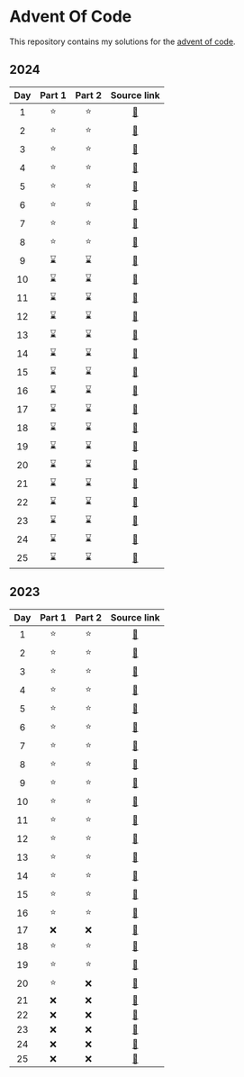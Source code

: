 # Advent Of Code

This repository contains my solutions for the [advent of code](https://adventofcode.com/).

## 2024

| Day | Part 1 | Part 2 |                                 Source link                                  |
| :-: | :----: | :----: | :--------------------------------------------------------------------------: |
|  1  |   ⭐   |   ⭐   |                               [🔗](./aoc_2024/day1)                             |
|  2  |   ⭐   |   ⭐   |                               [🔗](./aoc_2024/day2)                             |
|  3  |   ⭐   |   ⭐   |                               [🔗](./aoc_2024/day3)                             |
|  4  |   ⭐   |   ⭐   |                               [🔗](./aoc_2024/day4)                             |
|  5  |   ⭐   |   ⭐   |                               [🔗](./aoc_2024/day5)                             |
|  6  |   ⭐   |   ⭐   |                               [🔗](./aoc_2024/day6)                             |
|  7  |   ⭐   |   ⭐   |                               [🔗](./aoc_2024/day7)                             |
|  8  |   ⭐   |   ⭐   |                               [🔗](./aoc_2024/day8)                             |
|  9  |   ⌛   |   ⌛   |                               [🔗](./aoc_2024/day9)                             |
|  10 |   ⌛   |   ⌛   |                               [🔗](./aoc_2024/day10)                            |
|  11 |   ⌛   |   ⌛   |                               [🔗](./aoc_2024/day11)                            |
|  12 |   ⌛   |   ⌛   |                               [🔗](./aoc_2024/day12)                            |
|  13 |   ⌛   |   ⌛   |                               [🔗](./aoc_2024/day13)                            |
|  14 |   ⌛   |   ⌛   |                               [🔗](./aoc_2024/day14)                            |
|  15 |   ⌛   |   ⌛   |                               [🔗](./aoc_2024/day15)                            |
|  16 |   ⌛   |   ⌛   |                               [🔗](./aoc_2024/day16)                            |
|  17 |   ⌛   |   ⌛   |                               [🔗](./aoc_2024/day17)                            |
|  18 |   ⌛   |   ⌛   |                               [🔗](./aoc_2024/day18)                            |
|  19 |   ⌛   |   ⌛   |                               [🔗](./aoc_2024/day19)                            |
|  20 |   ⌛   |   ⌛   |                               [🔗](./aoc_2024/day20)                            |
|  21 |   ⌛   |   ⌛   |                               [🔗](./aoc_2024/day21)                            |
|  22 |   ⌛   |   ⌛   |                               [🔗](./aoc_2024/day22)                            |
|  23 |   ⌛   |   ⌛   |                               [🔗](./aoc_2024/day23)                            |
|  24 |   ⌛   |   ⌛   |                               [🔗](./aoc_2024/day24)                            |
|  25 |   ⌛   |   ⌛   |                               [🔗](./aoc_2024/day25)                            |

## 2023

| Day | Part 1 | Part 2 |                                 Source link                                  |
| :-: | :----: | :----: | :--------------------------------------------------------------------------: |
|  1  |   ⭐   |   ⭐   |                               [🔗](./aoc_2023/day1)                             |
|  2  |   ⭐   |   ⭐   |                               [🔗](./aoc_2023/day2)                             |
|  3  |   ⭐   |   ⭐   |                               [🔗](./aoc_2023/day3)                             |
|  4  |   ⭐   |   ⭐   |                               [🔗](./aoc_2023/day4)                             |
|  5  |   ⭐   |   ⭐   |                               [🔗](./aoc_2023/day5)                             |
|  6  |   ⭐   |   ⭐   |                               [🔗](./aoc_2023/day6)                             |
|  7  |   ⭐   |   ⭐   |                               [🔗](./aoc_2023/day7)                             |
|  8  |   ⭐   |   ⭐   |                               [🔗](./aoc_2023/day8)                             |
|  9  |   ⭐   |   ⭐   |                               [🔗](./aoc_2023/day9)                             |
|  10 |   ⭐   |   ⭐   |                               [🔗](./aoc_2023/day10)                            |
|  11 |   ⭐   |   ⭐   |                               [🔗](./aoc_2023/day11)                            |
|  12 |   ⭐   |   ⭐   |                               [🔗](./aoc_2023/day12)                            |
|  13 |   ⭐   |   ⭐   |                               [🔗](./aoc_2023/day13)                            |
|  14 |   ⭐   |   ⭐   |                               [🔗](./aoc_2023/day14)                            |
|  15 |   ⭐   |   ⭐   |                               [🔗](./aoc_2023/day15)                            |
|  16 |   ⭐   |   ⭐   |                               [🔗](./aoc_2023/day16)                            |
|  17 |   ❌   |   ❌   |                               [🔗](./aoc_2023/day17)                            |
|  18 |   ⭐   |   ⭐   |                               [🔗](./aoc_2023/day18)                            |
|  19 |   ⭐   |   ⭐   |                               [🔗](./aoc_2023/day19)                            |
|  20 |   ⭐   |   ❌   |                               [🔗](./aoc_2023/day20)                            |
|  21 |   ❌   |   ❌   |                               [🔗](./aoc_2023/day21)                            |
|  22 |   ❌   |   ❌   |                               [🔗](./aoc_2023/day22)                            |
|  23 |   ❌   |   ❌   |                               [🔗](./aoc_2023/day23)                            |
|  24 |   ❌   |   ❌   |                               [🔗](./aoc_2023/day24)                            |
|  25 |   ❌   |   ❌   |                               [🔗](./aoc_2023/day25)                            |
